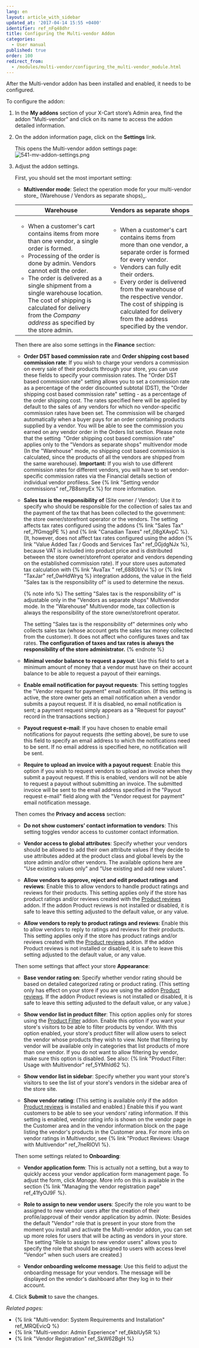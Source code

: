 ```yaml
---
lang: en
layout: article_with_sidebar
updated_at: '2017-04-14 15:55 +0400'
identifier: ref_nFq48dhr
title: Configuring the Multi-vendor Addon
categories:
  - User manual
published: true
order: 100
redirect_from:
  - /modules/multi-vendor/configuring_the_multi-vendor_module.html
---
```

After the Multi-vendor addon has been installed and enabled, it needs to be configured.

To configure the addon:

1.  In the **My addons** section of your X-Cart store’s Admin area, find the addon "Multi-vendor" and click on its name to access the addon detailed information. 

2.  On the addon information page, click on the **Settings** link.    

    This opens the Multi-vendor addon settings page:
    ![541-mv-addon-settings.png]({{site.baseurl}}/attachments/ref_nFq48dhr/541-mv-addon-settings.png)

3.  Adjust the addon settings.

    First, you should set the most important setting:
    
    *   **Multivendor mode**: Select the operation mode for your multi-vendor store_ (Warehouse / Vendors as separate shops)_. 

    <table class="ui compact celled small padded table">
      <thead>
        <tr class="sortableHeader">
          <th class="confluenceTh sortableHeader" data-column="0">
            <div class="tablesorter-header-inner">Warehouse</div>
          </th>
          <th class="confluenceTh sortableHeader" data-column="1">
            <div class="tablesorter-header-inner">Vendors as separate shops</div>
          </th>
        </tr>
      </thead>
      <tbody>
        <tr>
          <td class="confluenceTd">
            <ul>
              <li>When a customer's cart contains items from more than one vendor, a single order is formed.</li>
              <li>Processing of the order is done by admin. Vendors cannot edit the order.</li>
              <li>The order is delivered as a single shipment from a single warehouse location. The cost of shipping is calculated for delivery from the <em>Company address</em> as specified by the store admin.</li>
            </ul>
          </td>
          <td class="confluenceTd" >
            <ul>
              <li>When a customer's cart contains items from more than one vendor, a separate order is formed for every vendor.</li>
              <li>Vendors can fully edit their orders.</li>
              <li>Every order is delivered from the warehouse of the respective vendor. The cost of shipping is calculated for delivery from the address specified by the vendor.</li>
            </ul>
          </td>
        </tr>
      </tbody>
    </table>

    Then there are also some settings in the **Finance** section:
    
    *   **Order DST based commission rate** and **Order shipping cost based commission rate**: If you wish to charge your vendors a commission on every sale of their products through your store, you can use these fields to specify your commission rates. The "Order DST based commission rate" setting allows you to set a commission rate as a percentage of the order discounted subtotal (DST), the "Order shipping cost based commission rate" setting - as a percentage of the order shipping cost. The rates specified here will be applied by default to the sales of any vendors for which no vendor-specific commission rates have been set. 
        The commission will be charged automatically when a buyer pays for an order containing products supplied by a vendor. You will be able to see the commission you earned on any vendor order in the Orders list section.
        Please note that the setting  "Order shipping cost based commission rate" applies only to the "Vendors as separate shops" multivendor mode (In the "Warehouse" mode, no shipping cost based commission is calculated, since the products of all the vendors are shipped from the same warehouse).
        **Important:** If you wish to use different commission rates for different vendors, you will have to set vendor-specific commission rates via the Financial details section of individual vendor profiless. 
        See {% link "Setting vendor commissions" ref_7B8smyEx %} for more information.

    *   **Sales tax is the responsibility of** (Site owner / Vendor): Use it to specify who should be responsible for the collection of sales tax and the payment of the tax that has been collected to the government: the store owner/storefront operator or the vendors. The setting affects tax rates configured using the addons {% link "Sales Tax" ref_7fGmqgPE %} and {% link "Canadian Taxes" ref_08gXAvpC %}. (It, however, does not affect tax rates configured using the addon {% link "Value Added Tax / Goods and Services Tax" ref_0GjdgNJx %}, because VAT is included into product price and is distributed between the store owner/storefront operator and vendors depending on the established commission rate). If your store uses automated tax calculation with {% link "AvaTax " ref_6880bVvi %} or {% link "TaxJar" ref_0wHdWryq %} integration addons, the value in the field "Sales tax is the responsibility of" is used to determine the nexus. 
       
        {% note info %}
        The setting "Sales tax is the responsibility of" is adjustable only in the "Vendors as separate shops" Multivendor mode. In the "Warehouse" Multivendor mode, tax collection is always the responsibility of the store owner/storefront operator. 
        
        The setting "Sales tax is the responsibility of" determines only who collects sales tax (whose account gets the sales tax money collected from the customer). It does not affect who configures taxes and tax rates. **The configuration of taxes and tax rates is always the responsibility of the store administrator.**
        {% endnote %}
    
    *   **Minimal vendor balance to request a payout**: Use this field to set a minimum amount of money that a vendor must have on their account balance to be able to request a payout of their earnings.
    
    *   **Enable email notification for payout requests**: This setting toggles the "Vendor request for payment" email notification. (If this setting is active, the store owner gets an email notification when a vendor submits a payout request. If it is disabled, no email notification is sent; a payment request simply appears as a "Request for payout" record in the transactions section.)
    
    *   **Payout request e-mail**: If you have chosen to enable email notifications for payout requests (the setting above), be sure to use this field to specify an email address to which the notifications need to be sent. If no email address is specified here, no notification will be sent.
    
    *   **Require to upload an invoice with a payout request**: Enable this option if you wish to request vendors to upload an invoice when they submit a payout request. If this is enabled, vendors will not be able to request a payout without submitting an invoice. The submitted invoice will be sent to the email address specified in the "Payout request e-mail" field along with the "Vendor request for payment" email notification message.
    
    Then comes the **Privacy and access** section:
    
    *   **Do not show customers’ contact information to vendors**: This setting toggles vendor access to customer contact information.
    
    *   **Vendor access to global attributes**: Specify whether your vendors should be allowed to add their own attribute values if they decide to use attributes added at the product class and global levels by the store admin and/or other vendors.
        The available options here are "Use existing values only" and "Use existing and add new values".

    *   **Allow vendors to approve, reject and edit product ratings and reviews**: Enable this to allow vendors to handle product ratings and reviews for their products. This setting applies only if the store has product ratings and/or reviews created with the [Product reviews](https://market.x-cart.com/addons/product-reviews.html "Configuring the Multi-vendor addon") addon. If the addon Product reviews is not installed or disabled, it is safe to leave this setting adjusted to the default value, or any value.
    
    *   **Allow vendors to reply to product ratings and reviews**: Enable this to allow vendors to reply to ratings and reviews for their products. This setting applies only if the store has product ratings and/or reviews created with the [Product reviews](https://market.x-cart.com/addons/product-reviews.html "Configuring the Multi-vendor addon") addon. If the addon Product reviews is not installed or disabled, it is safe to leave this setting adjusted to the default value, or any value.
    
    Then some settings that affect your store **Appearance**:
    
    *   **Base vendor rating on**: Specify whether vendor rating should be based on detailed categorized rating or product rating. (This setting only has effect on your store if you are using the addon [Product reviews](https://market.x-cart.com/addons/product-reviews.html "Configuring the Multi-vendor addon"). If the addon Product reviews is not installed or disabled, it is safe to leave this setting adjusted to the default value, or any value.)
    
    *   **Show vendor list in product filter**: This option applies only for stores using the [Product Filter](https://market.x-cart.com/addons/product-filter.html "Configuring the Multi-vendor addon") addon. Enable this option if you want your store's visitors to be able to filter products by vendor. With this option enabled, your store's product filter will allow users to select the vendor whose products they wish to view. Note that filtering by vendor will be available only in categories that list products of more than one vendor. If you do not want to allow filtering by vendor, make sure this option is disabled. See also: {% link "Product Filter: Usage with Multivendor" ref_5YMhId62 %}.
    
    *   **Show vendor list in sidebar**: Specify whether you want your store's visitors to see the list of your store's vendors in the sidebar area of the store site.
    
    *   **Show vendor rating**: (This setting is available only if the addon [Product reviews](https://market.x-cart.com/addons/product-reviews.html "Configuring the Multi-vendor addon") is installed and enabled.) Enable this if you want customers to be able to see your vendors' rating information. If this setting is enabled, vendor rating info is shown on the vendor page in the Customer area and in the vendor information block on the page listing the vendor's products in the Customer area. For more info on vendor ratings in Multivendor, see {% link "Product Reviews: Usage with Multivendor" ref_7neRIOVI %}.
    
    Then some settings related to **Onboarding**:
    
    *   **Vendor application form**: This is actually not a setting, but a way to quickly access your vendor application form management page. To adjust the form, click *Manage*. More info on this is available in the section {% link "Managing the vendor registration page" ref_41fyOJ9F %}. 
    
    *   **Role to assign to new vendor users**: Specify the role you want to be assigned to new vendor users after the creation of their profile/approval of their vendor application by admin. (Note: Besides the default "Vendor" role that is present in your store from the moment you install and activate the Multi-vendor addon, you can set up more roles for users that will be acting as vendors in your store. The setting "Role to assign to new vendor users" allows you to specify the role that should be assigned to users with access level "Vendor" when such users are created.)
    
    *   **Vendor onboarding welcome message**: Use this field to adjust the onboarding message for your vendors. The message will be displayed on the vendor's dashboard after they log in to their account.

4.  Click **Submit** to save the changes.

_Related pages:_

*   {% link "Multi-vendor: System Requirements and Installation" ref_MRQEvicQ %}
*   {% link "Multi-vendor: Admin Experience" ref_6kbIUy5R %}
*   {% link "Vendor Registration" ref_SkW62BgH %}
